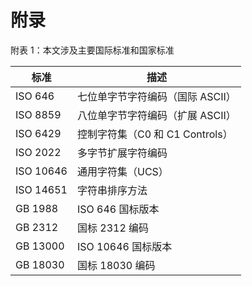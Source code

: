 # 附录

附表 1：本文涉及主要国际标准和国家标准

| 标准      | 描述                             |
| --------- | -------------------------------- |
| ISO 646   | 七位单字节字符编码（国际 ASCII） |
| ISO 8859  | 八位单字节字符编码（扩展 ASCII） |
| ISO 6429  | 控制字符集（C0 和 C1 Controls）  |
| ISO 2022  | 多字节扩展字符编码               |
| ISO 10646 | 通用字符集（UCS）                |
| ISO 14651 | 字符串排序方法                   |
| GB 1988   | ISO 646 国标版本                 |
| GB 2312   | 国标 2312 编码                   |
| GB 13000  | ISO 10646 国标版本               |
| GB 18030  | 国标 18030 编码                  |


